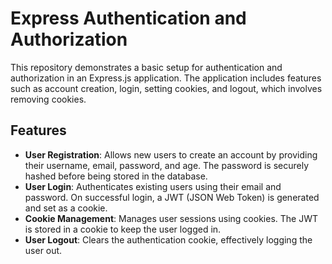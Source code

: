 # Express Authentication and Authorization

This repository demonstrates a basic setup for authentication and authorization in an Express.js application. The application includes features such as account creation, login, setting cookies, and logout, which involves removing cookies.

## Features

- **User Registration**: Allows new users to create an account by providing their username, email, password, and age. The password is securely hashed before being stored in the database.
- **User Login**: Authenticates existing users using their email and password. On successful login, a JWT (JSON Web Token) is generated and set as a cookie.
- **Cookie Management**: Manages user sessions using cookies. The JWT is stored in a cookie to keep the user logged in.
- **User Logout**: Clears the authentication cookie, effectively logging the user out.
